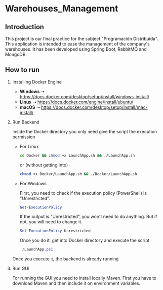 # Warehouses_Management
## Introduction
This project is our final practice for the subject "Programación Distribuida". This application is intended to ease the management
of the company's warehouses. It has been developed using Spring Boot, RabbitMQ and MongoDB.
## How to run
1. Installing Docker Engine
   - **Windows** ➝ https://docs.docker.com/desktop/setup/install/windows-install/
   - **Linux** ➝ https://docs.docker.com/engine/install/ubuntu/
   - **macOS** ➝ https://docs.docker.com/desktop/setup/install/mac-install/
2. Run Backend
   
   Inside the Docker directory you only need give the script the execution permission
   - For Linux
   
      ```bash
      cd Docker && chmod +x LaunchApp.sh && ./LaunchApp.sh
      ```
      or (without getting into)
      
      ```bash
      chmod +x Docker/LaunchApp.sh && ./Docker/LaunchApp.sh
      ```

   - For Windows
     
     First, you need to check if the execution policy (PowerShell) is "Unrestricted".
     ```powershell
     Get-ExecutionPolicy
     ```
     If the output is "Unrestricted", you won't need to do anything. But if not, you will need to change it.
     ```powershell
     Set-ExecutionPolicy Unrestricted
     ```
     Once you do it, get into Docker directory and execute the script
     ```powershell
     ./LaunchApp.ps1
     ```
   
   Once you execute it, the backend is already running

3. Run GUI
   
   For running the GUI you need to install locally Maven. First you have to download Maven and then include it on environment variables.